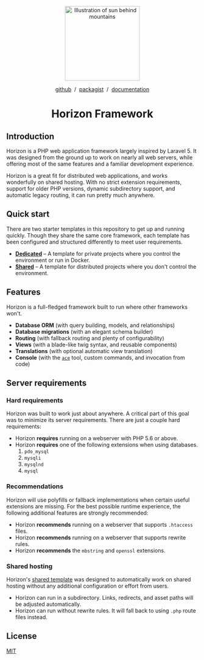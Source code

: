 <p align="center">
    <img alt="Illustration of sun behind mountains" src="https://i.bailey.sh/JjnmDLX.png" width="196" />
</p>

<p align="center">
  <a href="https://github.com/baileyherbert/horizon" target="_blank" rel="noopener noreferrer">github</a> &nbsp;/&nbsp;
  <a href="https://packagist.org/packages/baileyherbert/horizon" target="_blank" rel="noopener noreferrer">packagist</a> &nbsp;/&nbsp;
  <a href="https://docs.bailey.sh/horizon/latest/" target="_blank" rel="noopener noreferrer">documentation</a>
</p>

<h1 align="center">Horizon Framework</h1>

## Introduction

Horizon is a PHP web application framework largely inspired by Laravel 5. It was designed from the ground up to work on
nearly all web servers, while offering most of the same features and a familiar development experience.

Horizon is a great fit for distributed web applications, and works wonderfully on shared hosting. With no strict extension
requirements, support for older PHP versions, dynamic subdirectory support, and automatic legacy routing, it can run pretty much
anywhere.

## Quick start

There are two starter templates in this repository to get up and running quickly. Though they share the same core framework, each template has been configured and structured differently to meet user requirements.

- **[Dedicated](https://github.com/baileyherbert/horizon/tree/master/starters/dedicated)** – A template for private projects where you control the environment or run in Docker.
- **[Shared](https://github.com/baileyherbert/horizon/tree/master/starters/shared)** – A template for distributed projects where you don't control the environment.

## Features

Horizon is a full-fledged framework built to run where other frameworks won't.

- **Database ORM** (with query building, models, and relationships)
- **Database migrations** (with an elegant schema builder)
- **Routing** (with fallback routing and plenty of configurability)
- **Views** (with a blade-like twig syntax, and reusable components)
- **Translations** (with optional automatic view translation)
- **Console** (with the [`ace`](https://packagist.org/packages/baileyherbert/ace) tool, custom commands, and invocation from code)

## Server requirements

### Hard requirements

Horizon was built to work just about anywhere. A critical part of this goal was to minimize its server requirements. There are just a couple hard requirements:

- Horizon **requires** running on a webserver with PHP 5.6 or above.
- Horizon **requires** one of the following extensions when using databases.
    1. `pdo_mysql`
    2. `mysqli`
    3. `mysqlnd`
    4. `mysql`

### Recommendations

Horizon will use polyfills or fallback implementations when certain useful extensions are missing. For the best possible runtime experience, the following additional features are strongly recommended:

- Horizon **recommends** running on a webserver that supports `.htaccess` files.
- Horizon **recommends** running on a webserver that supports rewrite rules.
- Horizon **recommends** the `mbstring` and `openssl` extensions.

### Shared hosting

Horizon's [shared template](https://github.com/baileyherbert/horizon/tree/master/starters/shared) was designed to automatically work on shared hosting without any additional configuration or effort from users.

- Horizon can run in a subdirectory. Links, redirects, and asset paths will be adjusted automatically.
- Horizon can run without rewrite rules. It will fall back to using `.php` route files instead.

## License

[MIT](https://github.com/baileyherbert/horizon/blob/master/LICENSE.md)
